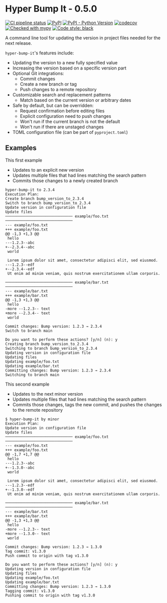# Hyper Bump It - 0.5.0

[![CI pipeline status](https://github.com/plannigan/hyper-bump-it/actions/workflows/main.yml/badge.svg?branch=main)][ci]
[![PyPI](https://img.shields.io/pypi/v/hyper-bump-it)][pypi]
[![PyPI - Python Version](https://img.shields.io/pypi/pyversions/hyper-bump-it)][pypi]
[![codecov](https://codecov.io/gh/plannigan/hyper-bump-it/branch/main/graph/badge.svg?token=V4DADJU0BI)][codecov]
[![Checked with mypy](https://img.shields.io/badge/mypy-checked-blue)][mypy-home]
[![Code style: black](https://img.shields.io/badge/code%20style-black-black.svg)][black-home]

A command line tool for updating the version in project files needed for the next release.

`hyper-bump-it`'s features include:

* Updating the version to a new fully specified value
* Increasing the version based on a specific version part
* Optional Git integrations:
    * Commit changes
    * Create a new branch or tag
    * Push changes to a remote repository
* Customizable search and replacement patterns
    * Match based on the current version or arbitrary dates
* Safe by default, but can be overridden:
    * Request confirmation before editing files
    * Explicit configuration need to push changes
    * Won't run if the current branch is not the default
    * Won't run if there are unstaged changes
* TOML configuration file (can be part of `pyproject.toml`)

## Examples

This first example

* Updates to an explicit new version
* Updates multiple files that had lines matching the search pattern
* Commits those changes to a newly created branch

```commandline
hyper-bump-it to 2.3.4
Execution Plan:
Create branch bump_version_to_2.3.4
Switch to branch bump_version_to_2.3.4
Update version in configuration file
Update files
────────────────────────────── example/foo.txt ──────────────────────────────
--- example/foo.txt
+++ example/foo.txt
@@ -1,3 +1,3 @@
 hello
---1.2.3--abc
+--2.3.4--abc
 world

 Lorem ipsum dolor sit amet, consectetur adipisci elit, sed eiusmod.
---1.2.3--edf
+--2.3.4--edf
 Ut enim ad minim veniam, quis nostrum exercitationem ullam corporis.

────────────────────────────── example/bar.txt ──────────────────────────────
--- example/bar.txt
+++ example/bar.txt
@@ -1,3 +1,3 @@
 hello
-more --1.2.3-- text
+more --2.3.4-- text
 world

Commit changes: Bump version: 1.2.3 → 2.3.4
Switch to branch main

Do you want to perform these actions? [y/n] (n): y
Creating branch bump_version_to_2.3.4
Switching to branch bump_version_to_2.3.4
Updating version in configuration file
Updating files
Updating example/foo.txt
Updating example/bar.txt
Committing changes: Bump version: 1.2.3 → 2.3.4
Switching to branch main
```

This second example

* Updates to the next minor version
* Updates multiple files that had lines matching the search pattern
* Commits those changes, tags the new commit, and pushes the changes to the remote repository

```commandline
$ hyper-bump-it by minor
Execution Plan:
Update version in configuration file
Update files
────────────────────────────── example/foo.txt ──────────────────────────────
--- example/foo.txt
+++ example/foo.txt
@@ -1,7 +1,7 @@
 hello
---1.2.3--abc
+--1.3.0--abc
 world
 
 Lorem ipsum dolor sit amet, consectetur adipisci elit, sed eiusmod.
---1.2.3--edf
+--1.3.0--edf
 Ut enim ad minim veniam, quis nostrum exercitationem ullam corporis.

────────────────────────────── example/bar.txt ──────────────────────────────
--- example/bar.txt
+++ example/bar.txt
@@ -1,3 +1,3 @@
 hello
-more --1.2.3-- text
+more --1.3.0-- text
 world

Commit changes: Bump version: 1.2.3 → 1.3.0
Tag commit: v1.3.0
Push commit to origin with tag v1.3.0

Do you want to perform these actions? [y/n] (n): y
Updating version in configuration file
Updating files
Updating example/foo.txt
Updating example/bar.txt
Committing changes: Bump version: 1.2.3 → 1.3.0
Tagging commit: v1.3.0
Pushing commit to origin with tag v1.3.0
```

[ci]: https://github.com/plannigan/hyper-bump-it/actions
[pypi]: https://pypi.org/project/hyper-bump-it/
[codecov]: https://codecov.io/gh/plannigan/hyper-bump-it
[mypy-home]: http://mypy-lang.org/
[black-home]: https://github.com/psf/black
